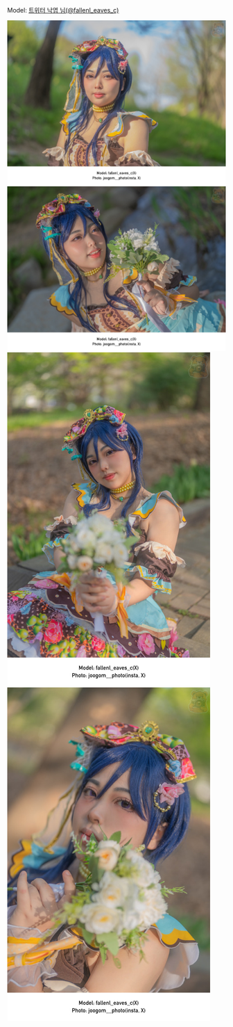﻿---
dddd: 2024.04.13 코스피스
nickname: 낙엽
sns_type: x
sns_id: fallenl_eaves_c
---

<a name="fallenl_eaves_c"></a>
Model: <a href="https://x.com/fallenl_eaves_c" target="_blank">트위터 낙엽 님(@fallenl_eaves_c)</a>

![DSC00806복사.jpg](/assets/img/2024/04-13/낙엽/DSC00806복사.jpg)
![DSC00822복사.jpg](/assets/img/2024/04-13/낙엽/DSC00822복사.jpg)
![DSC00827복사.jpg](/assets/img/2024/04-13/낙엽/DSC00827복사.jpg)
![DSC00832복사.jpg](/assets/img/2024/04-13/낙엽/DSC00832복사.jpg)